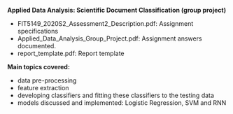**Applied Data Analysis: Scientific Document Classification (group project)**

- FIT5149_2020S2_Assessment2_Description.pdf: Assignment specifications
- Applied_Data_Analysis_Group_Project.pdf: Assignment answers documented.
- report_template.pdf: Report template 

**Main topics covered:** 
- data pre-processing
- feature extraction
- developing classifiers and fitting these classifiers to the testing data
- models discussed and implemented: Logistic Regression, SVM and RNN
